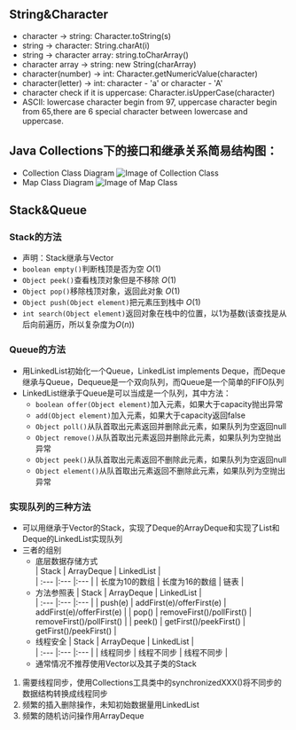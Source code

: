 ## String&Character
- character -> string: Character.toString(s)
- string -> character: String.charAt(i)
- string -> character array: string.toCharArray()
- character array -> string: new String(charArray)
- character(number) -> int: Character.getNumericValue(character)
- character(letter) -> int: character - 'a' or character - 'A'
- character check if it is uppercase: Character.isUpperCase(character)
- ASCII: lowercase character begin from 97, uppercase character begin from 65,there are 6 special character between lowercase and uppercase.

## Java Collections下的接口和继承关系简易结构图：
- Collection Class Diagram
![Image of Collection Class](https://github.com/December-Pb/Interview/Image/CollectionClass.jpg)
- Map Class Diagram
![Image of Map Class](https://github.com/December-Pb/Interview/Image/MapClass.jpg)

## Stack&Queue
### Stack的方法
- 声明：Stack继承与Vector
- `boolean empty()`判断栈顶是否为空 $O(1)$
- `Object peek()`查看栈顶对象但是不移除 $O(1)$
- `Object pop()`移除栈顶对象，返回此对象 $O(1)$
- `Object push(Object element)`把元素压到栈中 $O(1)$
- `int search(Object element)`返回对象在栈中的位置，以1为基数(该查找是从后向前遍历，所以复杂度为$O(n)$)

### Queue的方法
- 用LinkedList初始化一个Queue，LinkedList implements Deque，而Deque继承与Queue，Dequeue是一个双向队列，而Queue是一个简单的FIFO队列
- LinkedList继承于Queue是可以当成是一个队列，其中方法：
  - `boolean offer(Object element)`加入元素，如果大于capacity抛出异常
  - `add(Object element)`加入元素，如果大于capacity返回false
  - `Object poll()`从队首取出元素返回并删除此元素，如果队列为空返回null
  - `Object remove()`从队首取出元素返回并删除此元素，如果队列为空抛出异常
  - `Object peek()`从队首取出元素返回不删除此元素，如果队列为空返回null
  - `Object element()`从队首取出元素返回不删除此元素，如果队列为空抛出异常

### 实现队列的三种方法

- 可以用继承于Vector的Stack，实现了Deque的ArrayDeque和实现了List和Deque的LinkedList实现队列
- 三者的组别
  - 底层数据存储方式  
    | Stack | ArrayDeque | LinkedList |  
    | :--- |:--- |:--- |
    | 长度为10的数组 | 长度为16的数组 | 链表 |
  - 方法参照表
    | Stack | ArrayDeque | LinkedList |  
    | :--- |:--- |:--- |
    | push(e) | addFirst(e)/offerFirst(e) | addFirst(e)/offerFirst(e) |
    | pop() | removeFirst()/pollFirst() | removeFirst()/pollFirst() |
    | peek() | getFirst()/peekFirst() | getFirst()/peekFirst() |
  - 线程安全
    | Stack | ArrayDeque | LinkedList |  
    | :--- |:--- |:--- |
    | 线程同步 | 线程不同步 | 线程不同步 |
  - 通常情况不推荐使用Vector以及其子类的Stack

1. 需要线程同步，使用Collections工具类中的synchronizedXXX()将不同步的数据结构转换成线程同步
2. 频繁的插入删除操作，未知初始数据量用LinkedList
3. 频繁的随机访问操作用ArrayDeque